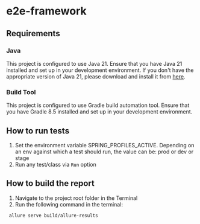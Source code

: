# e2e-framework

## Requirements

### Java

This project is configured to use Java 21. Ensure that you have Java 21 installed and set up in your development environment.
If you don't have the appropriate version of Java 21, please download and install it from [here](https://www.oracle.com/java/technologies/javase/jdk21-archive-downloads.html).

### Build Tool

This project is configured to use Gradle build automation tool. Ensure that you have Gradle 8.5 installed and set up in your development environment.

## How to run tests

1. Set the environment variable SPRING_PROFILES_ACTIVE. Depending on an env against which a test should run,
   the value can be: prod or dev or stage
2. Run any test/class via `Run` option

## How to build the report

1. Navigate to the project root folder in the Terminal
2. Run the following command in the terminal:
  ```bash
   allure serve build/allure-results
   ```

